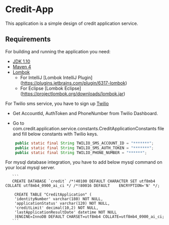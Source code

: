 # Credit-App

This application is a simple design of credit application service.

## Requirements

For building and running the application you need:

- [JDK 1.10](https://www.oracle.com/technetwork/java/javase/downloads/jdk10-downloads-4416644.html)
- [Maven 4](https://maven.apache.org)
- [Lombok](https://projectlombok.org/)
    * For IntelliJ [Lombok IntelliJ Plugin] (https://plugins.jetbrains.com/plugin/6317-lombok)
    * For Eclipse [Lombok Eclipse] (https://projectlombok.org/downloads/lombok.jar)
    
For Twilio sms service, you have to sign up [Twilio](https://www.twilio.com)

   - Get AccountId, AuthToken and PhoneNumber from Twilio Dashboard.
   - Go to com.credit.application.service.constants.CreditApplicationConstants file and fill below constants with Twilio keys.
      
      ```java
       public static final String TWILIO_SMS_ACCOUNT_ID = "*******";
       public static final String TWILIO_SMS_AUTH_TOKEN = "*******";
       public static final String TWILIO_PHONE_NUMBER = "******";
      ```
 For mysql database integration, you have to add below mysql command on your local mysql server.
       
       ```
       CREATE DATABASE `credit` /*!40100 DEFAULT CHARACTER SET utf8mb4 COLLATE utf8mb4_0900_ai_ci */ /*!80016 DEFAULT    ENCRYPTION='N' */;

        CREATE TABLE "CreditApplication" (
        'identityNumber' varchar(180) NOT NULL,
        'applicationStatus' varchar(120) NOT NULL,
        'creditLimit' decimal(10,2) NOT NULL,
        'lastApplicationResultDate' datetime NOT NULL
        )ENGINE=InnoDB DEFAULT CHARSET=utf8mb4 COLLATE=utf8mb4_0900_ai_ci;
       ```
      
